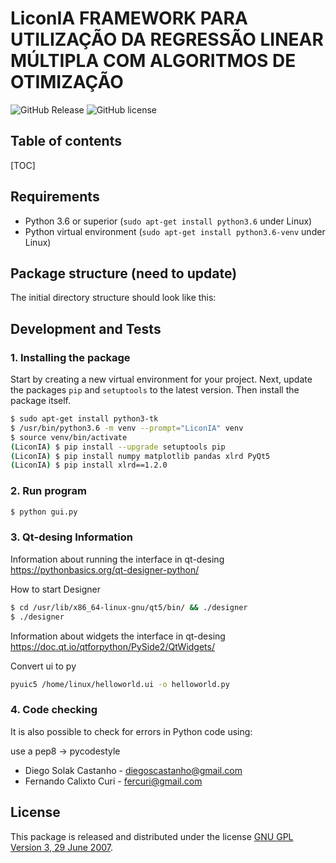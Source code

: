 # LiconIA FRAMEWORK PARA UTILIZAÇÃO DA REGRESSÃO LINEAR MÚLTIPLA COM ALGORITMOS DE OTIMIZAÇÃO

![GitHub Release](https://img.shields.io/badge/release-v0.0.1-blue.svg)
![GitHub license](https://img.shields.io/badge/license-Proprietary-yellow.svg)

## Table of contents

[TOC]

## Requirements

- Python 3.6 or superior (`sudo apt-get install python3.6` under Linux)
- Python virtual environment (`sudo apt-get install python3.6-venv` under Linux)

## Package structure (need to update)

The initial directory structure should look like this:

## Development and Tests
### 1. Installing the package

Start by creating a new virtual environment for your project. Next, update the packages `pip` and `setuptools` to the latest version. Then install the package itself.

```bash
$ sudo apt-get install python3-tk
$ /usr/bin/python3.6 -m venv --prompt="LiconIA" venv
$ source venv/bin/activate
(LiconIA) $ pip install --upgrade setuptools pip
(LiconIA) $ pip install numpy matplotlib pandas xlrd PyQt5
(LiconIA) $ pip install xlrd==1.2.0
```

### 2. Run program

```bash
$ python gui.py
```

### 3. Qt-desing Information

Information about running the interface in qt-desing
https://pythonbasics.org/qt-designer-python/


How to start Designer
```bash
$ cd /usr/lib/x86_64-linux-gnu/qt5/bin/ && ./designer
$ ./designer
```

Information about widgets the interface in qt-desing
https://doc.qt.io/qtforpython/PySide2/QtWidgets/

Convert ui to py
```bash
pyuic5 /home/linux/helloworld.ui -o helloworld.py
```
### 4. Code checking

It is also possible to check for errors in Python code using:

use a pep8 -> pycodestyle

- Diego Solak Castanho - [diegoscastanho@gmail.com](mailto:diegoscastanho@gmail.com)
- Fernando Calixto Curi - [fercuri@gmail.com](mailto:fercuri@gmail.com)

## License

This package is released and distributed under the license [GNU GPL Version 3, 29 June 2007](https://www.gnu.org/licenses/gpl-3.0.html).
